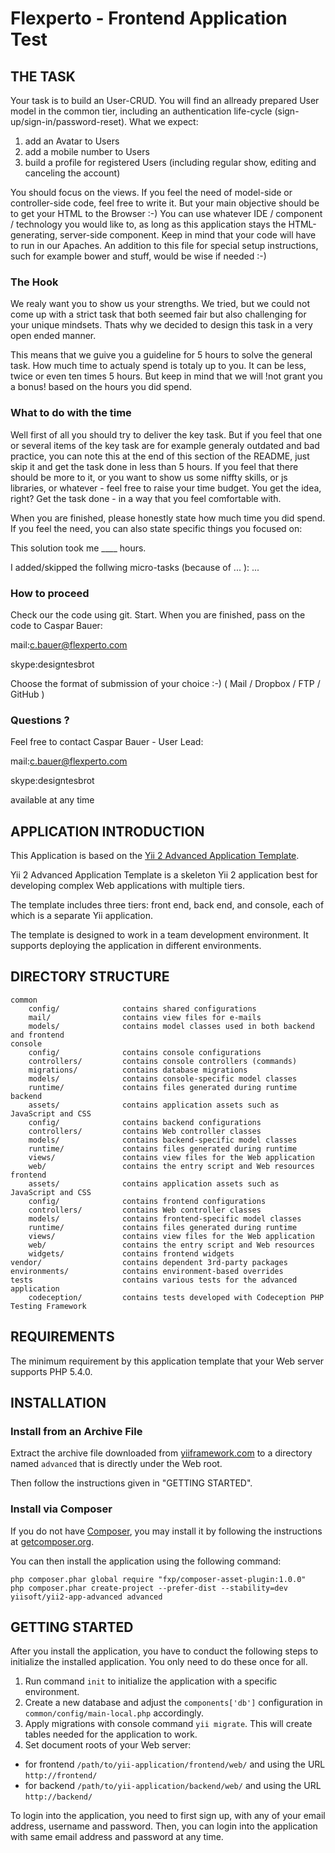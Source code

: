 Flexperto - Frontend Application Test
=====================================

THE TASK
--------------

Your task is to build an User-CRUD. You will find an allready prepared User model in the common tier,
including an authentication life-cycle (sign-up/sign-in/password-reset). What we expect:


1.  add an Avatar to Users
2.  add a mobile number to Users
3.  build a profile for registered Users (including regular show, editing and canceling the account)


You should focus on the views. If you feel the need of model-side or controller-side code, feel free to write it.
But your main objective should be to get your HTML to the Browser :-) You can use whatever IDE / component / technology 
you would like to, as long as this application stays the HTML-generating, server-side component. Keep in mind
that your code will have to run in our Apaches. An addition to this file for special setup instructions,
such for example bower and stuff, would be wise if needed :-)


### The Hook


We realy want you to show us your strengths. We tried, but we could not come up with a strict task
that both seemed fair but also challenging for your unique mindsets. Thats why we decided to design
this task in a very open ended manner.


This means that we guive you a guideline for 5 hours to solve the general task. How much time to actualy spend
is totaly up to you. It can be less, twice or even ten times 5 hours. But keep in mind that we will !not grant you a bonus!
based on the hours you did spend.


### What to do with the time


Well first of all you should try to deliver the key task. But if you feel that one or several items of the
key task are for example generaly outdated and bad practice, you can note this at the end of this section of the README,
just skip it and get the task done in less than 5 hours. If you feel that there should be more to it, or you want to show
us some niffty skills, or js libraries, or whatever - feel free to raise your time budget. You get the idea, right?
Get the task done - in a way that you feel comfortable with.


When you are finished, please honestly state how much time you did spend. If you feel the need, you can also
state specific things you focused on:


This solution took me ____ hours.

I added/skipped the follwing micro-tasks (because of ... ):
...

### How to proceed

Check our the code using git. Start. When you are finished, pass on the code to Caspar Bauer:

mail:c.bauer@flexperto.com

skype:designtesbrot


Choose the format of submission of your choice :-) ( Mail / Dropbox / FTP / GitHub )


### Questions ?

Feel free to contact Caspar Bauer - User Lead:

mail:c.bauer@flexperto.com

skype:designtesbrot

available at any time


APPLICATION INTRODUCTION
------------------------ 

This Application is based on the [Yii 2 Advanced Application Template](https://github.com/yiisoft/yii2-app-advanced).

Yii 2 Advanced Application Template is a skeleton Yii 2 application best for
developing complex Web applications with multiple tiers.

The template includes three tiers: front end, back end, and console, each of which
is a separate Yii application.

The template is designed to work in a team development environment. It supports
deploying the application in different environments.


DIRECTORY STRUCTURE
-------------------

```
common
    config/              contains shared configurations
    mail/                contains view files for e-mails
    models/              contains model classes used in both backend and frontend
console
    config/              contains console configurations
    controllers/         contains console controllers (commands)
    migrations/          contains database migrations
    models/              contains console-specific model classes
    runtime/             contains files generated during runtime
backend
    assets/              contains application assets such as JavaScript and CSS
    config/              contains backend configurations
    controllers/         contains Web controller classes
    models/              contains backend-specific model classes
    runtime/             contains files generated during runtime
    views/               contains view files for the Web application
    web/                 contains the entry script and Web resources
frontend
    assets/              contains application assets such as JavaScript and CSS
    config/              contains frontend configurations
    controllers/         contains Web controller classes
    models/              contains frontend-specific model classes
    runtime/             contains files generated during runtime
    views/               contains view files for the Web application
    web/                 contains the entry script and Web resources
    widgets/             contains frontend widgets
vendor/                  contains dependent 3rd-party packages
environments/            contains environment-based overrides
tests                    contains various tests for the advanced application
    codeception/         contains tests developed with Codeception PHP Testing Framework
```


REQUIREMENTS
------------

The minimum requirement by this application template that your Web server supports PHP 5.4.0.


INSTALLATION
------------

### Install from an Archive File

Extract the archive file downloaded from [yiiframework.com](http://www.yiiframework.com/download/) to
a directory named `advanced` that is directly under the Web root.

Then follow the instructions given in "GETTING STARTED".


### Install via Composer

If you do not have [Composer](http://getcomposer.org/), you may install it by following the instructions
at [getcomposer.org](http://getcomposer.org/doc/00-intro.md#installation-nix).

You can then install the application using the following command:

~~~
php composer.phar global require "fxp/composer-asset-plugin:1.0.0"
php composer.phar create-project --prefer-dist --stability=dev yiisoft/yii2-app-advanced advanced
~~~


GETTING STARTED
---------------

After you install the application, you have to conduct the following steps to initialize
the installed application. You only need to do these once for all.

1. Run command `init` to initialize the application with a specific environment.
2. Create a new database and adjust the `components['db']` configuration in `common/config/main-local.php` accordingly.
3. Apply migrations with console command `yii migrate`. This will create tables needed for the application to work.
4. Set document roots of your Web server:

- for frontend `/path/to/yii-application/frontend/web/` and using the URL `http://frontend/`
- for backend `/path/to/yii-application/backend/web/` and using the URL `http://backend/`

To login into the application, you need to first sign up, with any of your email address, username and password.
Then, you can login into the application with same email address and password at any time.
